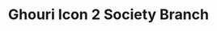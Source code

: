 ---
title: "Ghouri Icon 2 Society Branch"
url: /sukkur/ghouri-icon-2-society-branch/
shop: Supermarkt
---